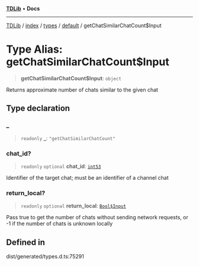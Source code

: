 [**TDLib**](../../../../../../README.md) • **Docs**

***

[TDLib](../../../../../../modules.md) / [index](../../../../../README.md) / [types](../../../README.md) / [default](../README.md) / getChatSimilarChatCount$Input

# Type Alias: getChatSimilarChatCount$Input

> **getChatSimilarChatCount$Input**: `object`

Returns approximate number of chats similar to the given chat

## Type declaration

### \_

> `readonly` **\_**: `"getChatSimilarChatCount"`

### chat\_id?

> `readonly` `optional` **chat\_id**: [`int53`](int53-1.md)

Identifier of the target chat; must be an identifier of a channel chat

### return\_local?

> `readonly` `optional` **return\_local**: [`Bool$Input`](Bool$Input.md)

Pass true to get the number of chats without sending network requests, or -1 if the number of chats is unknown locally

## Defined in

dist/generated/types.d.ts:75291
